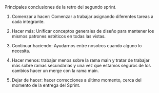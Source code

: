 Principales conclusiones de la retro del segundo sprint.

1. Comenzar a hacer:  Comenzar a trabajar asignando diferentes tareas a cada integrante.

2. Hacer más:  Unificar conceptos generales de diseño para mantener los mismos patrones estéticos en todas las vistas.

3. Continuar haciendo: Ayudarnos entre nosotros cuando alguno lo necesita.

4. Hacer menos: trabajar menos sobre la rama main y tratar de trabajar más sobre ramas secundarias y una vez que estamos seguros de los cambios hacer un merge con la rama main.

5. Dejar de hacer: hacer correcciones a último momento, cerca del momento de la entrega del Sprint. 

